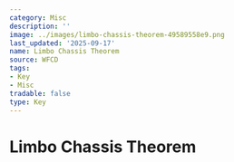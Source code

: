 ```yaml
---
category: Misc
description: ''
image: ../images/limbo-chassis-theorem-49589558e9.png
last_updated: '2025-09-17'
name: Limbo Chassis Theorem
source: WFCD
tags:
- Key
- Misc
tradable: false
type: Key
---
```


# Limbo Chassis Theorem

